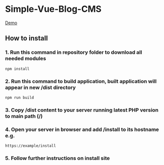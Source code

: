 # Simple-Vue-Blog-CMS
[Demo](http://51.178.49.197/)
## How to install

### 1. Run this command in repository folder to download all needed modules
```
npm install
```

### 2. Run this command to build application, built application will appear in new /dist directory
```
npm run build
```

### 3. Copy /dist content to your server running latest PHP version to main path (/)

### 4. Open your server in browser and add /install to its hostname e.g.
```
https://example/install
```

### 5. Follow further instructions on install site

